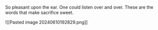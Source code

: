 So pleasant upon the ear. One could listen over and over. These are the words that make sacrifice sweet.

![[Pasted image 20240610192829.png]]